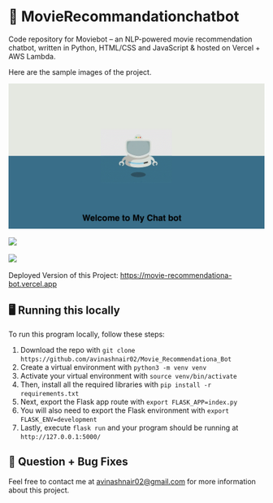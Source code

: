 # 🤖 MovieRecommandationchatbot
Code repository for Moviebot – an NLP-powered movie recommendation chatbot, written in Python, HTML/CSS and JavaScript & hosted on Vercel + AWS Lambda.

Here are the sample images of the project.

![](https://github.com/avinashnair02/Movie_Recommendationa_Bot/blob/master/static/assets/Screenshot%202021-07-11%20at%2012.43.21%20PM.png)

![](https://github.com/avinashnair02/Movie_Recommendationa_Bot/blob/master/static/assets/Screenshot%202021-07-11%20at%2012.41.49%20PM.png)



![](https://github.com/avinashnair02/Movie_Recommendationa_Bot/blob/master/static/assets/Screenshot%202021-07-11%20at%2012.46.29%20PM.png)


Deployed Version of this Project: https://movie-recommendationa-bot.vercel.app

## 🖥 Running this locally 
To run this program locally, follow these steps:

1. Download the repo with `git clone https://github.com/avinashnair02/Movie_Recommendationa_Bot`
2. Create a virtual environment with `python3 -m venv venv`
3. Activate your virtual environment with `source venv/bin/activate`
4. Then, install all the required libraries with `pip install -r requirements.txt`
5. Next, export the Flask app route with `export FLASK_APP=index.py`
6. You will also need to export the Flask environment with `export FLASK_ENV=development`
7. Lastly, execute `flask run` and your program should be running at `http://127.0.0.1:5000/`




## 🐞 Question + Bug Fixes
Feel free to contact me at [avinashnair02@gmail.com](mailto:avinashnair02@gmail.com) for more information about this project.
